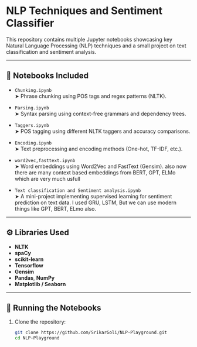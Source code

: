 # NLP Techniques and Sentiment Classifier

This repository contains multiple Jupyter notebooks showcasing key Natural Language Processing (NLP) techniques and a small project on text classification and sentiment analysis.

---

## 📁 Notebooks Included

- `Chunking.ipynb`  
  ➤ Phrase chunking using POS tags and regex patterns (NLTK).

- `Parsing.ipynb`  
  ➤ Syntax parsing using context-free grammars and dependency trees.

- `Taggers.ipynb`  
  ➤ POS tagging using different NLTK taggers and accuracy comparisons.

- `Encoding.ipynb`  
  ➤ Text preprocessing and encoding methods (One-hot, TF-IDF, etc.).

- `word2vec,fasttext.ipynb`  
  ➤ Word embeddings using Word2Vec and FastText (Gensim).
     also now there are many context based embeddings from BERT, GPT, ELMo which are very much usfull

- `Text classification and Sentiment analysis.ipynb`  
  ➤ A mini-project implementing supervised learning for sentiment prediction on text data.
     I used GRU, LSTM, But we can use modern things like GPT, BERT, ELmo also.

---

## ⚙️ Libraries Used
- **NLTK**
- **spaCy**
- **scikit-learn**
- **Tensorflow**
- **Gensim**
- **Pandas**, **NumPy**
- **Matplotlib / Seaborn**

---

## 🚀 Running the Notebooks

1. Clone the repository:
   ```bash
   git clone https://github.com/SrikarGoli/NLP-Playground.git
   cd NLP-Playground

